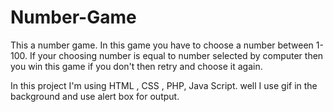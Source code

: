 # Number-Game

This a number game. In this game you have to choose a number between 1-100. If your choosing number is equal to  number selected by computer then you win this game if you don't then retry and choose it again.



In this project I'm using HTML , CSS , PHP, Java Script. 
well I use gif in the background and use alert box for output. 



